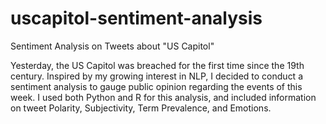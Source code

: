 # uscapitol-sentiment-analysis
Sentiment Analysis on Tweets about "US Capitol"

Yesterday, the US Capitol was breached for the first time since the 19th century. Inspired by my growing interest in NLP, I decided to conduct a sentiment analysis to gauge public opinion regarding the events of this week. I used both Python and R for this analysis, and included information on tweet Polarity, Subjectivity, Term Prevalence, and Emotions.
